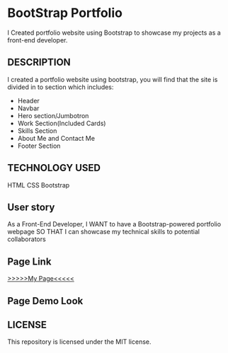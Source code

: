 # BootStrap Portfolio

I Created portfolio website using Bootstrap to showcase my projects as a front-end developer.
    
## DESCRIPTION
I created a portfolio website using bootstrap, you will find that the site is divided in to section
which includes:
* Header
* Navbar
* Hero section/Jumbotron
* Work Section(Included Cards)
* Skills Section
* About Me and Contact Me 
* Footer Section
## TECHNOLOGY USED
HTML
CSS
Bootstrap

## User story
As a Front-End Developer,
I WANT to have a Bootstrap-powered portfolio webpage
SO THAT I can showcase my technical skills to potential collaborators
## Page Link

[>>>>>My Page<<<<<](https://kaystringscode.github.io/Bootstrap-Portfolio./)


## Page Demo Look




## LICENSE
This repository is licensed under the MIT license.
